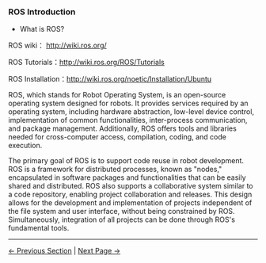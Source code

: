 ### ROS Introduction

- What is ROS?

ROS wiki： [http://wiki.ros.org/ ](http://wiki.ros.org/)

ROS Tutorials：[http://wiki.ros.org/ROS/Tutorials ](http://wiki.ros.org/ROS/Tutorials)

ROS Installation：[http://wiki.ros.org/noetic/Installation/Ubuntu ](http://wiki.ros.org/noetic/Installation/Ubuntu)

ROS, which stands for Robot Operating System, is an open-source operating system designed for robots. It provides services required by an operating system, including hardware abstraction, low-level device control, implementation of common functionalities, inter-process communication, and package management. Additionally, ROS offers tools and libraries needed for cross-computer access, compilation, coding, and code execution.

The primary goal of ROS is to support code reuse in robot development. ROS is a framework for distributed processes, known as "nodes," encapsulated in software packages and functionalities that can be easily shared and distributed. ROS also supports a collaborative system similar to a code repository, enabling project collaboration and releases. This design allows for the development and implementation of projects independent of the file system and user interface, without being constrained by ROS. Simultaneously, integration of all projects can be done through ROS's fundamental tools.

---

[← Previous Section](../6.1-ApplicationBasePython/README.md) | [Next Page →](6.2.2-ROS_Installation.md)